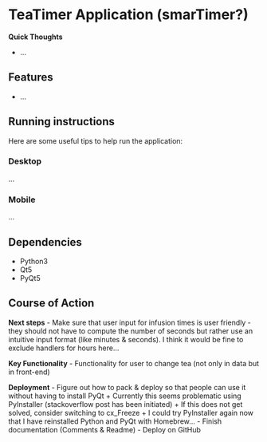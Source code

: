 # TeaTimer Application (smarTimer?)
**Quick Thoughts**
* ...



Features
--------------------------------------------------------------
* ...



Running instructions
--------------------------------------------------------------
Here are some useful tips to help run the application:

### Desktop
...

### Mobile
...


Dependencies
--------------------------------------------------------------
* Python3
* Qt5
* PyQt5


Course of Action
--------------------------------------------------------------
**Next steps**
	- Make sure that user input for infusion times is user friendly - they should not have to compute the number of seconds but rather use an intuitive input format (like minutes & seconds). I think it would be fine to exclude handlers for hours here...


**Key Functionality**
	- Functionality for user to change tea (not only in data but in front-end)


**Deployment**
	- Figure out how to pack & deploy so that people can use it without having to install PyQt
    	+ Currently this seems problematic using PyInstaller (stackoverflow post has been initiated)
    	+ If this does not get solved, consider switching to cx_Freeze
    	+ I could try PyInstaller again now that I have reinstalled Python and PyQt with Homebrew...
	- Finish documentation (Comments & Readme)
	- Deploy on GitHub